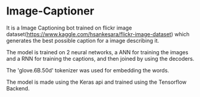 # Image-Captioner
It is a Image Captioning bot trained on flickr image dataset(https://www.kaggle.com/hsankesara/flickr-image-dataset)
which generates the best possible caption for a image describing it.

The model is trained on 2 neural networks, a ANN for training the images and a RNN for training the captions, and then joined by using the decoders.

The 'glove.6B.50d' tokenizer was used for embedding the words.

The model is made using the Keras api and trained using the Tensorflow Backend.
